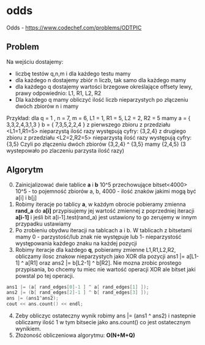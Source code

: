 # odds

Odds - https://www.codechef.com/problems/ODTPIC

## Problem

Na wejściu dostajemy: 
- liczbę testów q,n,m i dla każdego testu mamy 
- dla każdego n dostajemy zbiór n liczb, tak samo dla każdego mamy
- dla każdego q dostajemy wartości brzegowe określające offsety lewy, prawy odpowiednio: L1, R1, L2, R2
- Dla każdego q mamy obliczyć ilość liczb nieparzystych po złączeniu dwóch zbiorów n i mamy

Przykład: dla q = 1 , n = 7, m = 6, L1 = 1, R1 = 5, L2 = 2, R2 = 5 mamy 
a = { 3,3,2,4,3,1,3 }
b = { 7,3,5,2,2,4 }
z pierwszego zbioru z przedziału <L1=1,R1=5> nieparzystą ilość razy występują cyfry: {3,2,4}
z drugiego zbioru z przedziału <L2=2,R2=5> nieparzystą ilość razy występują cyfry: {3,5}
Czyli po złączeniu dwóch zbiorów {3,2,4} ^ {3,5} mamy {2,4,5} (3 wystepowało po zlaczeniu parzysta ilość razy)




## Algorytm

0. Zainicjalizować dwie tablice **a** i **b** 10^5 przechowujące bitset<4000> 10^5 - to pojemność zbiorów a, b, 4000 - ilość znaków jakimi mogą być a[i] i b[j]   
1. Robimy iteracje po tablicy **a**, w każdym obrocie pobieramy zmienna **rand_a** do **a[i]** przypisujemy jej wartość zmiennej z poprzedniej iteracji **a[i-1]** i jeśli bit a[i-1].test(rand_a) jest ustawiony to go zerujemy w innym przypadku ustawiamy
2. Po zrobieniu obydwu iteracji na tablcach a i b. W tablicach z bitsetami mamy 0 - parzystość/lub znak nie występuje lub 1- nieparzystość występowania każdego znaku na każdej pozycji
3. Robimy iteracje dla każdego **q**, pobieramy zmienne L1,R1,L2,R2, obliczamy ilosc znakow nieparzystych jako XOR dla pozycji ans1 |= a[L1-1] ^ a[R1] oraz ans2 |= b[L2-1] ^ b[R2]. Nie mozna zrobic prostego przypisania, bo chcemy tu miec nie wartość operacji XOR ale bitset jaki powstal po tej operacji.
```cpp
ans1 |= (a[ rand_edges[0]-1 ] ^ a[ rand_edges[1] ]);
ans2 |= (b[ rand_edges[2]-1 ] ^ b[ rand_edges[3] ]);
ans |= (ans1^ans2);
cout << ans.count() << endl;

```
4. Zeby obliczyc ostateczny wynik robimy ans |= (ans1 ^ ans2) i nastepnie obliczamy ilość 1 w tym bitsecie jako ans.count() co jest ostatecznym wynikiem.
5. Złożoność obliczeniowa algorytmu: **O(N+M+Q)**
 

